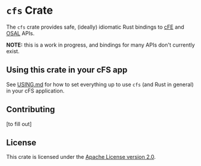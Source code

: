 # `cfs` Crate

The `cfs` crate provides safe, (ideally) idiomatic Rust bindings
to [cFE](https://github.com/nasa/cFE)
and [OSAL](https://github.com/nasa/osal) APIs.

**NOTE:** this is a work in progress,
and bindings for many APIs don't currently exist.

## Using this crate in your cFS app

See [USING.md](USING.md) for how to set everything up to
use `cfs` (and Rust in general) in your cFS application.

## Contributing

\[to fill out\]

## License

This crate is licensed under the [Apache License version 2.0](LICENSE).
